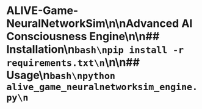 # ALIVE-Game-NeuralNetworkSim\n\nAdvanced AI Consciousness Engine\n\n## Installation\n```bash\npip install -r requirements.txt\n```\n\n## Usage\n```bash\npython alive_game_neuralnetworksim_engine.py\n```